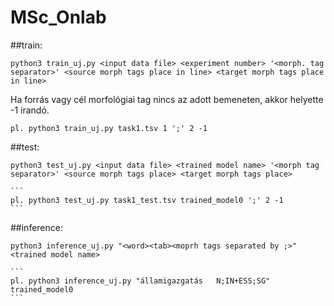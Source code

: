 # MSc_Onlab

##train:
```
python3 train_uj.py <input data file> <experiment number> '<morph. tag separator>' <source morph tags place in line> <target morph tags place in line>
```

  Ha forrás vagy cél morfológiai tag nincs az adott bemeneten, akkor helyette -1 írandó.
  ```
  pl. python3 train_uj.py task1.tsv 1 ';' 2 -1
  ```
  
##test:
```
python3 test_uj.py <input data file> <trained model name> '<morph tag separator>' <source morph tags place> <target morph tags place>
```
    ```
    pl. python3 test_uj.py task1_test.tsv trained_model0 ';' 2 -1
    ```
##inference:
```
python3 inference_uj.py "<word><tab><moprh tags separated by ;>" <trained model name>
```
    ```
    pl. python3 inference_uj.py "államigazgatás   N;IN+ESS;SG" trained_model0
    ```
